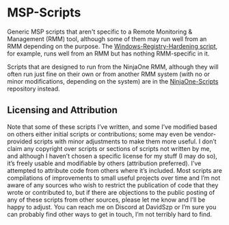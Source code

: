 # MSP-Scripts
Generic MSP scripts that aren't specific to a Remote Monitoring & Management (RMM) tool, although some of them may run well from an RMM depending on the purpose. The [Windows-Registry-Hardening script](https://github.com/dszp/MSP-Scripts/tree/main/Windows-Registry-Hardening), for example, runs well from an RMM but has nothing RMM-specific in it.

Scripts that are designed to run from the NinjaOne RMM, although they will often run just fine on their own or from another RMM system (with no or minor modifications, depending on the system) are in the [NinjaOne-Scripts](https://github.com/dszp/NinjaOne-Scripts) repository instead.

## Licensing and Attribution
Note that some of these scripts I’ve written, and some I’ve modified based on others either initial scripts or contributions; some may even be vendor-provided scripts with minor adjustments to make them more useful. I don’t claim any copyright over scripts or sections of scripts not written by me, and although I haven’t chosen a specific license for my stuff (I may do so), it’s freely usable and modifiable by others (attribution preferred). I’ve attempted to attribute code from others where it’s included. Most scripts are compilations of improvements to small useful projects over time and I’m not aware of any sources who wish to restrict the publication of code that they wrote or contributed to, but if there are objections to the public posting of any of these scripts from other sources, please let me know and I’ll be happy to adjust. You can reach me on Discord at DavidSzp or I’m sure you can probably find other ways to get in touch, I’m not terribly hard to find.